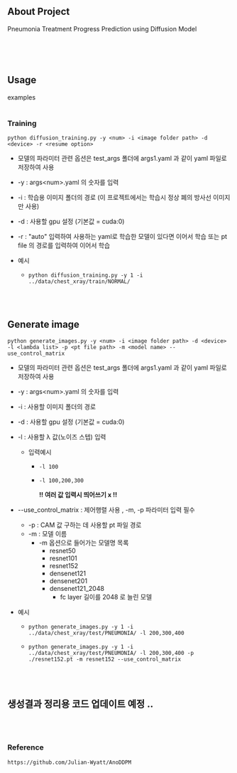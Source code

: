 ## About Project

Pneumonia Treatment Progress Prediction using Diffusion Model 

<br><br><br>

## Usage

examples
<br><br>


### Training

```
python diffusion_training.py -y <num> -i <image folder path> -d <device> -r <resume option>
```

- 모델의 파라미터 관련 옵션은 test_args 폴더에 args1.yaml 과 같이 yaml 파일로 저장하여 사용

- -y  :  args\<num>.yaml 의 숫자를 입력

- -i  :  학습용 이미지 폴더의 경로 (이 프로젝트에서는 학습시 정상 폐의 방사선 이미지만 사용)

- -d  :  사용할 gpu 설정 (기본값 = cuda:0)

- -r  :  "auto" 입력하여 사용하는 yaml로 학습한 모델이 있다면 이어서 학습 또는 pt file 의 경로를 입력하여 이어서 학습

- 예시

  - ```
    python diffusion_training.py -y 1 -i ../data/chest_xray/train/NORMAL/
    ```

<br><br>   

## Generate image

```
python generate_images.py -y <num> -i <image folder path> -d <device> -l <lambda list> -p <pt file path> -m <model name> --use_control_matrix
```

- 모델의 파라미터 관련 옵션은 test_args 폴더에 args1.yaml 과 같이 yaml 파일로 저장하여 사용

- -y  :  args\<num>.yaml 의 숫자를 입력

- -i  :  사용할 이미지 폴더의 경로

- -d  :  사용할 gpu 설정 (기본값 = cuda:0)

- -l  :  사용할 λ 값(노이즈 스텝) 입력

  - 입력예시

    - ```
      -l 100
      ```

    - ```
      -l 100,200,300
      ```

      __!! 여러 값 입력시 띄어쓰기 x !!__

- --use_control_matrix  :  제어행렬 사용 , -m, -p 파라미터 입력 필수

  - -p  :  CAM 값 구하는 데 사용할 pt 파일 경로
  - -m  :  모델 이름
    - -m 옵션으로 들어가는 모델명 목록
      - resnet50
      - resnet101
      - resnet152
      - densenet121
      - densenet201
      - densenet121_2048
        - fc layer 길이를 2048 로 늘린 모델

- 예시

  - ```
    python generate_images.py -y 1 -i ../data/chest_xray/test/PNEUMONIA/ -l 200,300,400
    ```
    
  - ```
    python generate_images.py -y 1 -i ../data/chest_xray/test/PNEUMONIA/ -l 200,300,400 -p ./resnet152.pt -m resnet152 --use_control_matrix
    ```

<br><br>



## 생성결과 정리용 코드 업데이트 예정 ..




<br><br>


### Reference

```
https://github.com/Julian-Wyatt/AnoDDPM
```
